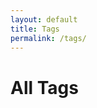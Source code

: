 ```yaml
---
layout: default
title: Tags
permalink: /tags/
---
```


<h1>All Tags</h1>
<div id="network" style="width: 100%; height: 600px; border: 1px solid var(--tertiary); margin-top: 2rem;"></div>

<link href="https://unpkg.com/vis-network/styles/vis-network.css" rel="stylesheet" />
<script src="https://unpkg.com/vis-network/standalone/umd/vis-network.min.js"></script>

<script>
document.addEventListener("DOMContentLoaded", function () {
  const root = document.documentElement;
  const vars = getComputedStyle(root);

  const bgColor = vars.getPropertyValue('--secondary').trim();
  const borderColor = vars.getPropertyValue('--tertiary').trim();
  const edgeColor = vars.getPropertyValue('--darkgray').trim();
  const labelColor = edgeColor;
  const highlightColor = vars.getPropertyValue('--highlight').trim();

  const nodes = new vis.DataSet();
  const edges = [];
  const tagIds = [];

  // Build tag nodes
  {% assign seen_tags = "" | split: "" %}
  {% for note in site.notes %}
    {% if note.published != false and note.tags %}
      {% for tag in note.tags %}
        {% assign slug = tag | slugify %}
        {% unless seen_tags contains slug %}
          {% assign seen_tags = seen_tags | push: slug %}
          {% assign tag_count = 0 %}
          {% for other_note in site.notes %}
            {% if other_note.published != false and other_note.tags contains tag %}
              {% assign tag_count = tag_count | plus: 1 %}
            {% endif %}
          {% endfor %}
          {% assign node_size = tag_count | plus: 6 %}
          {% if node_size > 16 %}
            {% assign node_size = 16 %}
          {% endif %}
          {% if node_size < 8 %}
            {% assign node_size = 8 %}
          {% endif %}
          nodes.add({
            id: "{{ slug }}",
            label: "{{ tag }}",
            value: {{ node_size }},
            color: {
              background: bgColor,
              border: borderColor
            },
            font: {
              color: labelColor,
              size: 14,
              face: "IBM Plex Mono",
              vadjust: 8
            },
            href: "{{ '/tags/' | append: slug | append: '/' | relative_url }}"
          });
          tagIds.push("{{ slug }}");
        {% endunless %}
      {% endfor %}
    {% endif %}
  {% endfor %}

  // Full web mesh
  for (let i = 0; i < tagIds.length; i++) {
    for (let j = i + 1; j < tagIds.length; j++) {
      edges.push({
        from: tagIds[i],
        to: tagIds[j],
        color: {
          color: edgeColor,
          opacity: 0.5
        },
        width: 0.6,
        dashes: true
      });
    }
  }

  const container = document.getElementById("network");
  const data = { nodes, edges };

  const options = {
    layout: {
      improvedLayout: true,
      randomSeed: 13
    },
    physics: {
      enabled: false
    },
    interaction: {
      hover: true,
      dragNodes: false,
      zoomView: true
    },
    nodes: {
      shape: "dot",
      scaling: {
        min: 8,
        max: 16
      }
    },
    edges: {
      smooth: false
    }
  };

  const network = new vis.Network(container, data, options);

  // Click to highlight and navigate
  network.on("click", function (params) {
    if (params.nodes.length > 0) {
      const id = params.nodes[0];
      const node = nodes.get(id);
      if (node.href) {
        nodes.update({
          id: id,
          color: {
            background: highlightColor,
            border: highlightColor
          }
        });
        setTimeout(() => {
          window.location.href = node.href;
        }, 150);
      }
    }
  });
});
</script>
